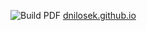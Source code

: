 ![Build PDF](https://github.com/dnilosek/resume/workflows/Build%20PDF/badge.svg)
[dnilosek.github.io](https://dnilosek.github.io)
